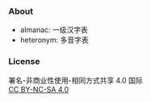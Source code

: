 ### About

- almanac: 一级汉字表
- heteronym: 多音字表

### License

署名-非商业性使用-相同方式共享 4.0 国际<br/>
[CC BY-NC-SA 4.0](https://creativecommons.org/licenses/by-nc-sa/4.0/deed.zh)
